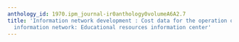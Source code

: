 ```yaml
---
anthology_id: 1970.ipm_journal-ir0anthology0volumeA6A2.7
title: 'Information network development : Cost data for the operation of a decentralized
  information network: Educational resources information center'
---
```

